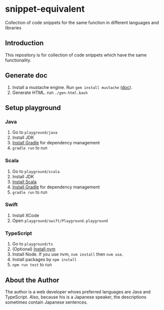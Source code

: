 # snippet-equivalent
Collection of code snippets for the same function in different languages and libraries

## Introduction
This repository is for collection of code snippets which have the same functionality. 

## Generate doc
1. Install a mustache engine. Run `gem install mustache` ([doc](https://mustache.github.io/mustache.1.html)).
1. Generate HTML. run `./gen-html.bash`

## Setup playground
### Java
1. Go to `playground/java`
1. Install JDK
1. [Install Gradle](https://gradle.org/install/) for dependency management
1. `gradle run` to run

### Scala
1. Go to `playground/scala`
1. Install JDK
1. [Install Scala](https://www.scala-lang.org/download/)
1. [Install Gradle](https://gradle.org/install/) for dependency management
1. `gradle run` to run

### Swift
1. Install XCode
1. Open `playground/swift/Playground.playground`

### TypeScript
1. Go to `playground/ts`
1. (Optional) [Install nvm](https://github.com/nvm-sh/nvm)
1. Install Node. If you use nvm, `nvm install` then `nvm use`.
1. Install packages by `npm install`
1. `npm run test` to run

## About the Author
The author is a web developer whoes preferred languages are Java and TypeScript. 
Also, because his is a Japanese speaker, the descriptions sometimes contain Japanese sentences. 
